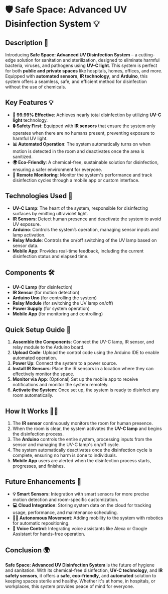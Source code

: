 # 🛡️ Safe Space: Advanced UV Disinfection System 💡

## Description 🌟
Introducing **Safe Space: Advanced UV Disinfection System** – a cutting-edge solution for sanitation and sterilization, designed to eliminate harmful bacteria, viruses, and pathogens using **UV-C light**. This system is perfect for both **public and private spaces** like hospitals, homes, offices, and more. Equipped with **automated sensors**, **IR technology**, and **Arduino**, this system offers a seamless, safe, and efficient method for disinfection without the use of chemicals.

## Key Features 💡
- **💯 99.99% Effective**: Achieves nearly total disinfection by utilizing **UV-C light** technology.
- **🔒 Safety First**: Equipped with **IR sensors** that ensure the system only operates when there are no humans present, preventing exposure to harmful UV light.
- **📊 Automated Operation**: The system automatically turns on when motion is detected in the room and deactivates once the area is sanitized.
- **🌍 Eco-Friendly**: A chemical-free, sustainable solution for disinfection, ensuring a safer environment for everyone.
- **📱 Remote Monitoring**: Monitor the system's performance and track disinfection cycles through a mobile app or custom interface.

## Technologies Used 🔧
- **UV-C Lamp**: The heart of the system, responsible for disinfecting surfaces by emitting ultraviolet light.
- **IR Sensors**: Detect human presence and deactivate the system to avoid UV exposure.
- **Arduino**: Controls the system’s operation, managing sensor inputs and lamp activation.
- **Relay Module**: Controls the on/off switching of the UV lamp based on sensor data.
- **Mobile App**: Provides real-time feedback, including the current disinfection status and elapsed time.

## Components 🛠️
- **UV-C Lamp** (for disinfection)
- **IR Sensor** (for motion detection)
- **Arduino Uno** (for controlling the system)
- **Relay Module** (for switching the UV lamp on/off)
- **Power Supply** (for system operation)
- **Mobile App** (for monitoring and controlling)

## Quick Setup Guide 🚀

1. **Assemble the Components**: Connect the UV-C lamp, IR sensor, and relay module to the Arduino board.
2. **Upload Code**: Upload the control code using the Arduino IDE to enable automated operation.
3. **Power Up**: Connect the system to a power source.
4. **Install IR Sensors**: Place the IR sensors in a location where they can effectively monitor the space.
5. **Monitor via App**: (Optional) Set up the mobile app to receive notifications and monitor the system remotely.
6. **Activate the System**: Once set up, the system is ready to disinfect any room automatically.

## How It Works 🧑‍💻
1. The **IR sensor** continuously monitors the room for human presence.
2. When the room is clear, the system activates the **UV-C lamp** and begins the disinfection process.
3. The **Arduino** controls the entire system, processing inputs from the sensor and managing the UV-C lamp's on/off cycle.
4. The system automatically deactivates once the disinfection cycle is complete, ensuring no harm is done to individuals.
5. **Mobile App** users are alerted when the disinfection process starts, progresses, and finishes.

## Future Enhancements 🌱
- **💡 Smart Sensors**: Integration with smart sensors for more precise motion detection and room-specific customization.
- **💻 Cloud Integration**: Storing system data on the cloud for tracking usage, performance, and maintenance scheduling.
- **🚶‍♂️ Autonomous Movement**: Adding mobility to the system with robotics for automatic repositioning.
- **🔔 Voice Control**: Integrating voice assistants like Alexa or Google Assistant for hands-free operation.

## Conclusion 🌍
**Safe Space: Advanced UV Disinfection System** is the future of hygiene and sanitation. With its chemical-free disinfection, **UV-C technology**, and **IR safety sensors**, it offers a **safe**, **eco-friendly**, and **automated** solution to keeping spaces sterile and healthy. Whether it's at home, in hospitals, or workplaces, this system provides peace of mind for everyone.

